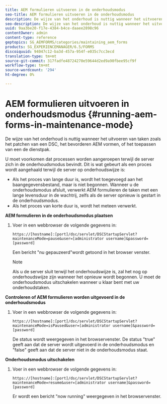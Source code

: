 ```yaml
---
title: AEM formulieren uitvoeren in de onderhoudsmodus
seo-title: AEM formulieren uitvoeren in de onderhoudsmodus
description: De wijze van het onderhoud is nuttig wanneer het uitvoeren van taken zoals het patchen van een DSC, het bevorderen AEM vormen, of het toepassen van een de dienstpak. Meer informatie over het uitvoeren van AEM formulieren in de onderhoudsmodus.
seo-description: De wijze van het onderhoud is nuttig wanneer het uitvoeren van taken zoals het patchen van een DSC, het bevorderen AEM vormen, of het toepassen van een de dienstpak. Meer informatie over het uitvoeren van AEM formulieren in de onderhoudsmodus.
uuid: 9aa3be20-f17e-4384-b4ce-daaee2898c96
contentOwner: admin
content-type: reference
geptopics: SG_AEMFORMS/categories/maintaining_aem_forms
products: SG_EXPERIENCEMANAGER/6.5/FORMS
discoiquuid: 94047c12-ba3d-457a-954f-e035c7cc3ecd
translation-type: tm+mt
source-git-commit: 317fadfe48724270e59644d2ed9a90fbee95cf9f
workflow-type: tm+mt
source-wordcount: '294'
ht-degree: 0%

---
```



# AEM formulieren uitvoeren in onderhoudsmodus {#running-aem-forms-in-maintenance-mode}

De wijze van het onderhoud is nuttig wanneer het uitvoeren van taken zoals het patchen van een DSC, het bevorderen AEM vormen, of het toepassen van een de dienstpak.

U moet voorkomen dat processen worden aangeroepen terwijl de server zich in de onderhoudsmodus bevindt. Dit is wat gebeurt als een proces wordt aangehaald terwijl de server op onderhoudswijze is:

* Als het proces van lange duur is, wordt het toegevoegd aan het baangegevensbestand, maar is niet begonnen. Wanneer u de onderhoudsmodus afsluit, verwerkt AEM formulieren de taken met een lange levensduur in de wachtrij, zelfs als de server opnieuw is gestart in de onderhoudsmodus.
* Als het proces van korte duur is, wordt het meteen verwerkt.

**AEM formulieren in de onderhoudsmodus plaatsen**

1. Voer in een webbrowser de volgende gegevens in:

   `https://[hostname]:[port]/dsc/servlet/DSCStartupServlet?maintenanceMode=pause&user=[administrator username]&password=[password]`

   Een bericht &quot;nu gepauzeerd&quot;wordt getoond in het browser venster.

   >[!NOTE]
   >
   >Als u de server sluit terwijl het onderhoudswijze is, zal het nog op onderhoudswijze zijn wanneer het opnieuw wordt begonnen. U moet de onderhoudsmodus uitschakelen wanneer u klaar bent met uw onderhoudstaken.

**Controleren of AEM formulieren worden uitgevoerd in de onderhoudsmodus**

1. Voer in een webbrowser de volgende gegevens in:

   `https://[hostname]:[port]/dsc/servlet/DSCStartupServlet?maintenanceMode=isPaused&user=[administrator username]&password=[password]`

   De status wordt weergegeven in het browservenster. De status &quot;true&quot; geeft aan dat de server wordt uitgevoerd in de onderhoudsmodus en &quot;false&quot; geeft aan dat de server niet in de onderhoudsmodus staat.

**Onderhoudsmodus uitschakelen**

1. Voer in een webbrowser de volgende gegevens in:

   `https://[hostname]:[port]/dsc/servlet/DSCStartupServlet?maintenanceMode=resume&user=[administrator username]&password=[password]`

   Er wordt een bericht &quot;now running&quot; weergegeven in het browservenster.

